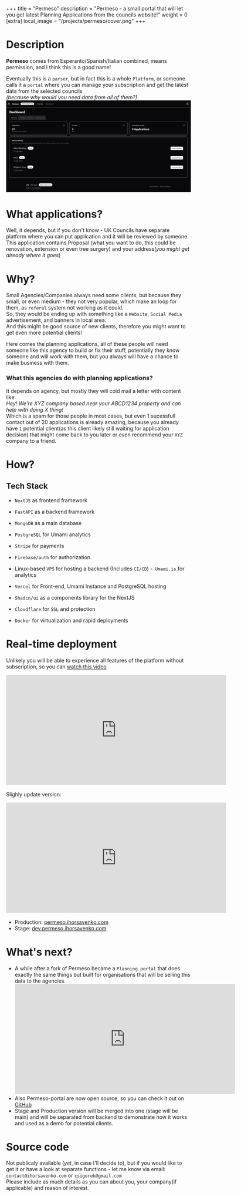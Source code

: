 +++
title = "Permeso"
description = "Permeso - a small portal that will let you get latest Planning Applications from the councils website!"
weight = 0
[extra]
local_image = "/projects/permeso/cover.png"
+++

# Description
**Permeso** comes from Esperanto/Spanish/Italian combined, means permission, and I think this is a good name!

Eventually this is a `parser`, but in fact this is a whole `Platform`, or someone calls it a `portal` where you can manage your subscription and get the latest data from the selected councils  
_(because why would you need data from all of them?)_.  
<img alt="dashboard" async src="cover.png" ></img>
# What applications?  
Well, it depends, but if you don't know - UK Councils have separate platform where you can put application and it will be reviewed by someone.  
This application contains Proposal (what you want to do, this could be renovation, extension or even tree surgery) and your address(_you might get already where it goes_)

# Why?  
Small Agencies/Companies always need some clients, but because they small, or even medium - they not very popular, which make an loop for them, as `referal` system not working as it could.  
So, they would be ending up with something like a `Website`, `Social Media` advertisement, and banners in local area.  
And this might be good source of new clients, therefore you might want to get even more potential clients!  

Here comes the planning applications, all of these people will need someone like this agency to build or fix their stuff, potentially they know someone and will work with them, but you always will have a chance to make business with them.  

### What this agencies do with planning applications?
It depends on agency, but mostly they will cold mail a letter with content like:  
_Hey! We're XYZ company based near your ABCD1234 property and can help with doing X thing!_  
Which is a spam for those people in most cases, but even 1 sucessfull contact out of 20 applications is already amazing, because you already have `1` potential client(as this client likely still waiting for application decision) that might come back to you later or even recommend your `XYZ` company to a friend.

# How?
## Tech Stack
- `NextJS` as frontend framework
- `FastAPI` as a backend framework

- `MongoDB` as a main database
- `PostgreSQL` for Umami analytics 

- `Stripe` for payments
- `Firebase/auth` for authorization

- Linux-based `VPS` for hosting a backend (Includes `CI/CD`)
-` Umami.is` for analytics
- `Vercel` for Front-end, Umami Instance and PostgreSQL hosting
- `Shadcn/ui` as a components library for the NextJS
- `Cloudflare` for `SSL` and protection
- `Docker` for virtualization and rapid deployments

# Real-time deployment
Unlikely you will be able to experience all features of the platform without subscription, so you can <a href="https://www.youtube.com/watch?v=t2iSe9blRu8">watch this video</a>  
<iframe width="600" height="300" src="https://www.youtube.com/embed/t2iSe9blRu8" title="Permeso #4 | Redesign! | NextJS Firebase Fastapi Stripe  Shadcn/UI" frameborder="0" allow="accelerometer; autoplay; clipboard-write; encrypted-media; gyroscope; picture-in-picture; web-share" allowfullscreen></iframe>  

Slighly update version:
<iframe width="600" height="300" src="https://www.youtube.com/embed/gWflNJPjxhc" title="Permeso #4 | Redesign! | NextJS Firebase Fastapi Stripe  Shadcn/UI" frameborder="0" allow="accelerometer; autoplay; clipboard-write; encrypted-media; gyroscope; picture-in-picture; web-share" allowfullscreen></iframe>  


- Production: [permeso.ihorsavenko.com](https://permeso.ihorsavenko.com)
- Stage:  [dev.permeso.ihorsavenko.com](https://dev.permeso.ihorsavenko.com)

# What's next?
- A while after a fork of Permeso became a `Planning portal` that does exactly the same things but built for organisations that will be selling this data to the agencies. <iframe width="600" height="300" src="https://www.youtube.com/embed/CEdgkTXSbhI" title=" Planning Portal MVP Demo" frameborder="0" allow="accelerometer; autoplay; clipboard-write; encrypted-media; gyroscope; picture-in-picture; web-share" allowfullscreen></iframe>  
- Also Permeso-portal are now open source, so you can check it out on [GitHub](https://github.com/denver-code/permeso-portal)
- Stage and Production version will be merged into one (stage will be main) and will be separated from backend to demonstrate how it works and used as a demo for potential clients.

# Source code
Not publicaly available (*yet*, in case I'll decide to), but if you would like to get it or have a look at separate functions - let me know via email:  
`contact@ihorsavenko.com` or `csigorek@gmail.com`  
Please include as much details as you can about you, your company(if applicable) and reason of interest. 